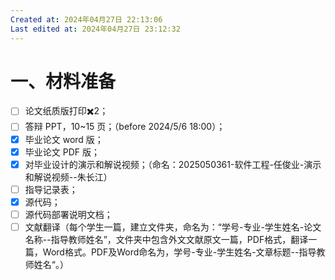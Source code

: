 ```yaml
---
Created at: 2024年04月27日 22:13:06
Last edited at: 2024年04月27日 23:12:32
---
```

# 一、材料准备
- [ ] 论文纸质版打印✖️2；
- [ ] 答辩 PPT，10~15 页；（before 2024/5/6 18:00）；
- [x] 毕业论文 word 版；
- [x] 毕业论文 PDF 版；
- [x] 对毕业设计的演示和解说视频；（命名：2025050361-软件工程-任俊业-演示和解说视频--朱长江）
- [ ] 指导记录表；
- [x] 源代码；
- [ ] 源代码部署说明文档；
- [ ] 文献翻译（每个学生一篇，建立文件夹，命名为：“学号-专业-学生姓名-论文名称--指导教师姓名”，文件夹中包含外文文献原文一篇，PDF格式，翻译一篇，Word格式。PDF及Word命名为，学号-专业-学生姓名-文章标题--指导教师姓名“。）